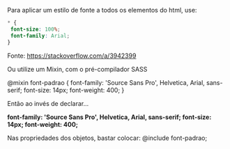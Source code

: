 Para aplicar um estilo de fonte a todos os elementos do html, use:

```css
* {
 font-size: 100%;
 font-family: Arial;
}
```

Fonte: https://stackoverflow.com/a/3942399

Ou utilize um Mixin, com o pré-compilador SASS

@mixin font-padrao {
font-family: 'Source Sans Pro', Helvetica, Arial, sans-serif;
font-size: 14px;
font-weight: 400;
}

Então ao invés de declarar...

**font-family: 'Source Sans Pro', Helvetica, Arial, sans-serif;
font-size: 14px;
font-weight: 400;**

Nas propriedades dos objetos, bastar colocar:
@include font-padrao;

